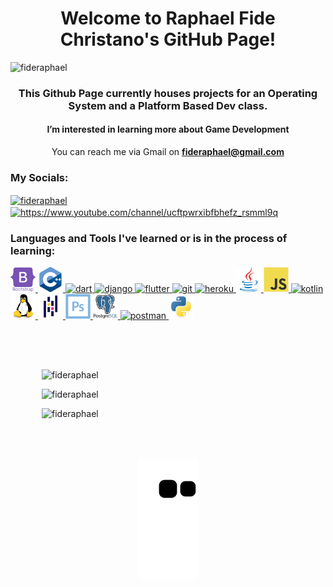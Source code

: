 <h1 align="center">Welcome to Raphael Fide Christano's GitHub Page!</h1>

<p align="left"> <img src="https://komarev.com/ghpvc/?username=fideraphael&label=Profile%20Visits&color=003df5&style=flat" alt="fideraphael" /> </p>
<h3 align="center">This Github Page currently houses projects for an Operating System and a Platform Based Dev class.</h3>
<h4 align="center">I’m interested in learning more about Game Development</h4>

<p align="center">You can reach me via Gmail on <a href="mailto:fideraphael@gmail.com"><strong>fideraphael@gmail.com</strong></a></p>
<h3 align="left">My Socials:</h3>
<p align="left">
<a href="https://instagram.com/fideraphael" target="blank"><img align="center" src="https://raw.githubusercontent.com/rahuldkjain/github-profile-readme-generator/master/src/images/icons/Social/instagram.svg" alt="fideraphael" height="30" width="40" /></a>
<a href="https://www.youtube.com/c/https://www.youtube.com/channel/ucftpwrxibfbhefz_rsmml9q" target="blank"><img align="center" src="https://raw.githubusercontent.com/rahuldkjain/github-profile-readme-generator/master/src/images/icons/Social/youtube.svg" alt="https://www.youtube.com/channel/ucftpwrxibfbhefz_rsmml9q" height="30" width="40" /></a>
</p>
<h3 align="left">Languages and Tools I've learned or is in the process of learning:</h3>
<p align="left"> <a href="https://getbootstrap.com" target="_blank" rel="noreferrer"> <img src="https://raw.githubusercontent.com/devicons/devicon/master/icons/bootstrap/bootstrap-plain-wordmark.svg" alt="bootstrap" width="40" height="40"/> </a> <a href="https://www.w3schools.com/cpp/" target="_blank" rel="noreferrer"> <img src="https://raw.githubusercontent.com/devicons/devicon/master/icons/cplusplus/cplusplus-original.svg" alt="cplusplus" width="40" height="40"/> </a> <a href="https://dart.dev" target="_blank" rel="noreferrer"> <img src="https://www.vectorlogo.zone/logos/dartlang/dartlang-icon.svg" alt="dart" width="40" height="40"/> </a> <a href="https://www.djangoproject.com/" target="_blank" rel="noreferrer"> <img src="https://cdn.worldvectorlogo.com/logos/django.svg" alt="django" width="40" height="40"/> </a> <a href="https://flutter.dev" target="_blank" rel="noreferrer"> <img src="https://www.vectorlogo.zone/logos/flutterio/flutterio-icon.svg" alt="flutter" width="40" height="40"/> </a> <a href="https://git-scm.com/" target="_blank" rel="noreferrer"> <img src="https://www.vectorlogo.zone/logos/git-scm/git-scm-icon.svg" alt="git" width="40" height="40"/> </a> <a href="https://heroku.com" target="_blank" rel="noreferrer"> <img src="https://www.vectorlogo.zone/logos/heroku/heroku-icon.svg" alt="heroku" width="40" height="40"/> </a> <a href="https://www.java.com" target="_blank" rel="noreferrer"> <img src="https://raw.githubusercontent.com/devicons/devicon/master/icons/java/java-original.svg" alt="java" width="40" height="40"/> </a> <a href="https://developer.mozilla.org/en-US/docs/Web/JavaScript" target="_blank" rel="noreferrer"> <img src="https://raw.githubusercontent.com/devicons/devicon/master/icons/javascript/javascript-original.svg" alt="javascript" width="40" height="40"/> </a> <a href="https://kotlinlang.org" target="_blank" rel="noreferrer"> <img src="https://www.vectorlogo.zone/logos/kotlinlang/kotlinlang-icon.svg" alt="kotlin" width="40" height="40"/> </a> <a href="https://www.linux.org/" target="_blank" rel="noreferrer"> <img src="https://raw.githubusercontent.com/devicons/devicon/master/icons/linux/linux-original.svg" alt="linux" width="40" height="40"/> </a> <a href="https://pandas.pydata.org/" target="_blank" rel="noreferrer"> <img src="https://raw.githubusercontent.com/devicons/devicon/2ae2a900d2f041da66e950e4d48052658d850630/icons/pandas/pandas-original.svg" alt="pandas" width="40" height="40"/> </a> <a href="https://www.photoshop.com/en" target="_blank" rel="noreferrer"> <img src="https://raw.githubusercontent.com/devicons/devicon/master/icons/photoshop/photoshop-line.svg" alt="photoshop" width="40" height="40"/> </a> <a href="https://www.postgresql.org" target="_blank" rel="noreferrer"> <img src="https://raw.githubusercontent.com/devicons/devicon/master/icons/postgresql/postgresql-original-wordmark.svg" alt="postgresql" width="40" height="40"/> </a> <a href="https://postman.com" target="_blank" rel="noreferrer"> <img src="https://www.vectorlogo.zone/logos/getpostman/getpostman-icon.svg" alt="postman" width="40" height="40"/> </a> <a href="https://www.python.org" target="_blank" rel="noreferrer"> <img src="https://raw.githubusercontent.com/devicons/devicon/master/icons/python/python-original.svg" alt="python" width="40" height="40"/> </a> </p>

<div style="display: inline-block; padding: 50px;" align="left"> 
    <p><img src="https://github-readme-stats.vercel.app/api?username=fideraphael&show_icons=true&locale=en&theme=dracula" alt="fideraphael"  height="180" /></p>
    <p><img src="https://github-readme-streak-stats.herokuapp.com/?user=fideraphael&theme=dracula" alt="fideraphael" height="180" /></p>
    <p><img src="https://github-readme-stats.vercel.app/api/top-langs/?username=fideraphael&layout=compact&theme=dracula" alt="fideraphael" height="180" /></p>
</div>

<div align="center">
    <img src="https://github.com/rafaballerini/rafaballerini/blob/output/github-contribution-grid-snake.svg" alt="Snake Animation" />
</div>
